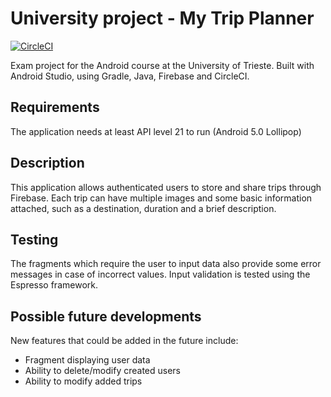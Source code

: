 # University project - My Trip Planner
[![CircleCI](https://dl.circleci.com/status-badge/img/gh/peiva-git/progetto_android/tree/master.svg?style=svg)](https://dl.circleci.com/status-badge/redirect/gh/peiva-git/progetto_android/tree/master)

Exam project for the Android course at the University of Trieste. 
Built with Android Studio, using Gradle, Java, Firebase and CircleCI. 

## Requirements
The application needs at least API level 21 to run (Android 5.0 Lollipop)

## Description
This application allows authenticated users to store and share trips through Firebase. 
Each trip can have multiple images and some basic information attached, such as a destination, duration and a brief description.

## Testing
The fragments which require the user to input data also provide some error messages in case of incorrect values.
Input validation is tested using the Espresso framework.

## Possible future developments
New features that could be added in the future include:
- Fragment displaying user data
- Ability to delete/modify created users
- Ability to modify added trips
